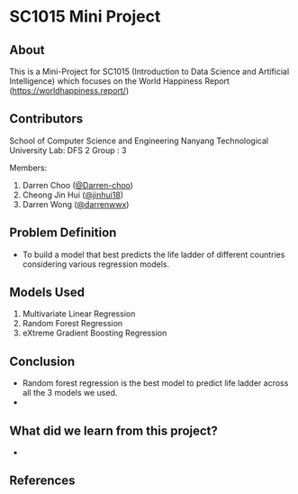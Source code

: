 # SC1015 Mini Project

## About

This is a Mini-Project for SC1015 (Introduction to Data Science and Artificial Intelligence) which focuses on the World Happiness Report (https://worldhappiness.report/)

  
## Contributors

School of Computer Science and Engineering
Nanyang Technological University
Lab: DFS 2
Group : 3

Members: 
1. Darren Choo ([@Darren-choo](https://github.com/Darren-choo))
2. Cheong Jin Hui ([@jinhui18](https://github.com/jinhui18))
3. Darren Wong ([@darrenwwx](https://github.com/darrenwwx))


## Problem Definition

- To build a model that best predicts the life ladder of different countries considering various regression models.


## Models Used

1. Multivariate Linear Regression 
2. Random Forest Regression
3. eXtreme Gradient Boosting Regression

## Conclusion
- Random forest regression is the best model to predict life ladder across all the 3 models we used.
- 

## What did we learn from this project?

- 

## References
